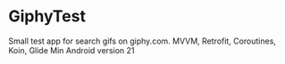 # GiphyTest
Small test app for search gifs on giphy.com. 
MVVM, Retrofit, Coroutines, Koin, Glide
Min Android version 21
